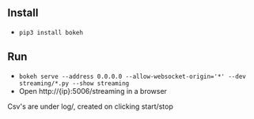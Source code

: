 ## Install

* `pip3 install bokeh`

## Run

* `bokeh serve --address 0.0.0.0 --allow-websocket-origin='*' --dev streaming/*.py --show streaming`
* Open http://{ip}:5006/streaming in a browser

Csv's are under log/, created on clicking start/stop
